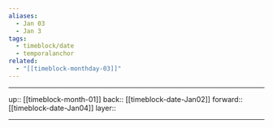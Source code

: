 ```yaml
---
aliases:
  - Jan 03
  - Jan 3
tags:
  - timeblock/date
  - temporalanchor
related:
  - "[[timeblock-monthday-03]]"
---
```




***

up:: [[timeblock-month-01]]
back:: [[timeblock-date-Jan02]]
forward:: [[timeblock-date-Jan04]]
layer:: 

***
